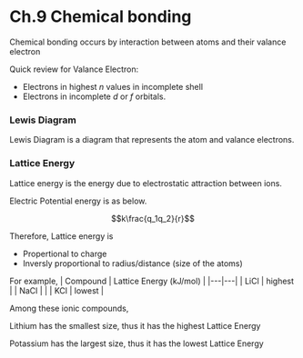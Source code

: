# Ch.9 Chemical bonding

Chemical bonding occurs by interaction between atoms and their valance electron

Quick review for Valance Electron:
 - Electrons in highest $n$ values in incomplete shell
 - Electrons in incomplete $d$ or $f$ orbitals.

### Lewis Diagram

Lewis Diagram is a diagram that represents the atom and valance electrons.

### Lattice Energy

Lattice energy is the energy due to electrostatic attraction between ions.

Electric Potential energy is as below.

$$k\frac{q_1q_2}{r}$$

Therefore, Lattice energy is
- Propertional to charge
- Inversly proportional to radius/distance (size of the atoms)

For example,
| Compound | Lattice Energy (kJ/mol) |
|---|---|
| LiCl | highest |
| NaCl | |
| KCl | lowest |


Among these ionic compounds, 

Lithium has the smallest size, thus it has the highest Lattice Energy

Potassium has the largest size, thus it has the lowest Lattice Energy